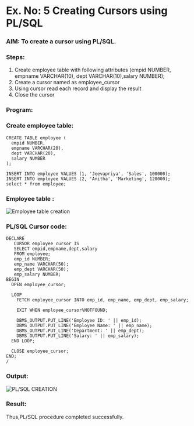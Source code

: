 # Ex. No: 5 Creating Cursors using PL/SQL

### AIM: To create a cursor using PL/SQL.

### Steps:
1. Create employee table with following attributes (empid NUMBER, empname VARCHAR(10), dept VARCHAR(10),salary NUMBER);
2. Create a cursor named as employee_cursor
3. Using cursor read each record and display the result
4. Close the cursor

### Program:
### Create employee table:
```
CREATE TABLE employee (
  empid NUMBER,
  empname VARCHAR(20),
  dept VARCHAR(20),
  salary NUMBER
);

INSERT INTO employee VALUES (1, 'Jeevapriya', 'Sales', 100000);
INSERT INTO employee VALUES (2, 'Anitha', 'Marketing', 120000);
select * from employee;
```
### Employee table :
![Employee table creation](https://github.com/Jeevapriya14/Ex-no-6-Creating-Cursors-using-PL-SQL/assets/121003043/f2e423c5-7157-4295-ac91-c9548ea6dd71)


### PL/SQL Cursor code:
```
DECLARE
   CURSOR employee_cursor IS
   SELECT empid,empname,dept,salary
   FROM employee;
   emp_id NUMBER;
   emp_name VARCHAR(50);
   emp_dept VARCHAR(50);
   emp_salary NUMBER;
BEGIN
  OPEN employee_cursor;

  LOOP
    FETCH employee_cursor INTO emp_id, emp_name, emp_dept, emp_salary;

    EXIT WHEN employee_cursor%NOTFOUND;

    DBMS_OUTPUT.PUT_LINE('Employee ID: ' || emp_id);
    DBMS_OUTPUT.PUT_LINE('Employee Name: ' || emp_name);
    DBMS_OUTPUT.PUT_LINE('Department: ' || emp_dept);
    DBMS_OUTPUT.PUT_LINE('Salary: ' || emp_salary);
  END LOOP;

  CLOSE employee_cursor;
END;
/
```

### Output:
![PL/SQL CREATION](https://github.com/Jeevapriya14/Ex-no-6-Creating-Cursors-using-PL-SQL/assets/121003043/facdd270-7c49-4d14-8367-490856d63083)

### Result:
Thus,PL/SQL procedure completed successfully.
